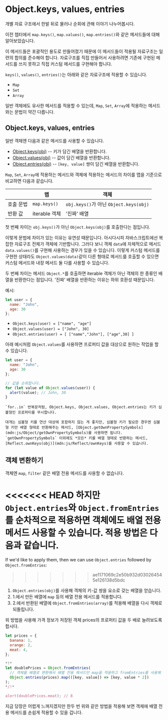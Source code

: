 
# Object.keys, values, entries

개별 자료 구조에서 한발 뒤로 물러나 순회에 관해 이야기 나누어봅시다.

이전 챕터에서 `map.keys()`, `map.values()`, `map.entries()`와 같은 메서드들에 대해 알아보았습니다.

이 메서드들은 포괄적인 용도로 만들어졌기 때문에 이 메서드들이 적용될 자료구조는 일련의 합의를 준수해야 합니다. 자료구조를 직접 만들어서 사용하려면 기존에 구현된 메서드를 쓰지 못하고 직접 커스텀 메서드를 구현해야 합니다.

`keys()`, `values()`, `entries()`는 아래와 같은 자료구조에 적용할 수 있습니다.

- `Map`
- `Set`
- `Array`

일반 객체에도 유사한 메서드를 적용할 수 있는데, `Map`, `Set`, `Array`에 적용하는 메서드와는 문법이 약간 다릅니다.

## Object.keys, values, entries

일반 객체엔 다음과 같은 메서드를 사용할 수 있습니다.

- [Object.keys(obj)](mdn:js/Object/keys) -- 키가 담긴 배열을 반환합니다.
- [Object.values(obj)](mdn:js/Object/values) -- 값이 담긴 배열을 반환합니다.
- [Object.entries(obj)](mdn:js/Object/entries) -- `[key, value]` 쌍이 담긴 배열을 반환합니다.

`Map`, `Set`, `Array`에 적용하는 메서드와 객체에 적용하는 메서드의 차이를 맵을 기준으로 비교하면 다음과 같습니다.

|             | 맵              | 객체       |
|-------------|------------------|--------------|
| 호출 문법    | `map.keys()`  | `obj.keys()`가 아닌 `Object.keys(obj)` |
| 반환 값      | iterable 객체      | '진짜' 배열                     |

첫 번째 차이는 `obj.keys()`가 아닌 `Object.keys(obj)`를 호출한다는 점입니다.

이렇게 문법에 차이가 있는 이유는 유연성 때문입니다. 아시다시피 자바스크립트에선 복잡한 자료구조 전체가 객체에 기반합니다. 그러다 보니 객체 `data`에 자체적으로 메서드 `data.values()`를 구현해 사용하는 경우가 있을 수 있습니다. 이렇게 커스텀 메서드를 구현한 상태라도 `Object.values(data)`같이 다른 형태로 메서드를 호출할 수 있으면 커스텀 메서드와 내장 메서드 둘 다를 사용할 수 있습니다.

두 번째 차이는 메서드 `Object.*`를 호출하면 iterable 객체가 아닌 객체의 한 종류인 배열을 반환한다는 점입니다. '진짜' 배열을 반환하는 이유는 하위 호환성 때문입니다.

예시:

```js
let user = {
  name: "John",
  age: 30
};
```

- `Object.keys(user) = ["name", "age"]`
- `Object.values(user) = ["John", 30]`
- `Object.entries(user) = [ ["name","John"], ["age",30] ]`

아래 예시처럼 `Object.values`를 사용하면 프로퍼티 값을 대상으로 원하는 작업을 할 수 있습니다.

```js run
let user = {
  name: "John",
  age: 30
};

// 값을 순회합니다.
for (let value of Object.values(user)) {
  alert(value); // John, 30
}
```

```warn header="Object.keys, values, entries는 심볼형 프로퍼티를 무시합니다."
`for..in` 반복문처럼, Object.keys, Object.values, Object.entries는 키가 심볼형인 프로퍼티를 무시합니다.

대개는 심볼형 키를 연산 대상에 포함하지 않는 게 좋지만, 심볼형 키가 필요한 경우엔 심볼형 키만 배열 형태로 반환해주는 메서드, [Object.getOwnPropertySymbols](mdn:js/Object/getOwnPropertySymbols)를 사용하면 됩니다. `getOwnPropertySymbols` 이외에도 *모든* 키를 배열 형태로 반환하는 메서드, [Reflect.ownKeys(obj)](mdn:js/Reflect/ownKeys)를 사용할 수 있습니다.
```


## 객체 변환하기

객체엔 `map`, `filter` 같은 배열 전용 메서드를 사용할 수 없습니다.

<<<<<<< HEAD
하지만 `Object.entries`와 `Object.fromEntries`를 순차적으로 적용하면 객체에도 배열 전용 메서드 사용할 수 있습니다. 적용 방법은 다음과 같습니다.
=======
If we'd like to apply them, then we can use `Object.entries` followed by `Object.fromEntries`:
>>>>>>> ae1171069c2e50b932d030264545e126138d5bdc

1. `Object.entries(obj)`를 사용해 객체의 키-값 쌍을 요소로 갖는 배열을 얻습니다.
2. 1.에서 만든 배열에 `map` 등의 배열 전용 메서드를 적용합니다.
3. 2.에서 반환된 배열에 `Object.fromEntries(array)`를 적용해 배열을 다시 객체로 되돌립니다.

위 방법을 사용해 가격 정보가 저장된 객체 prices의 프로퍼티 값을 두 배로 늘려보도록 합시다. 

```js run
let prices = {
  banana: 1,
  orange: 2,
  meat: 4,
};

*!*
let doublePrices = Object.fromEntries(
  // 객체를 배열로 변환해서 배열 전용 메서드인 map을 적용하고 fromEntries를 사용해 배열을 다시 객체로 되돌립니다.
  Object.entries(prices).map(([key, value]) => [key, value * 2])
);
*/!*

alert(doublePrices.meat); // 8
```   

지금 당장은 어렵게 느껴지겠지만 한두 번 위와 같은 방법을 적용해 보면 객체에 배열 전용 메서드를 손쉽게 적용할 수 있을 겁니다.